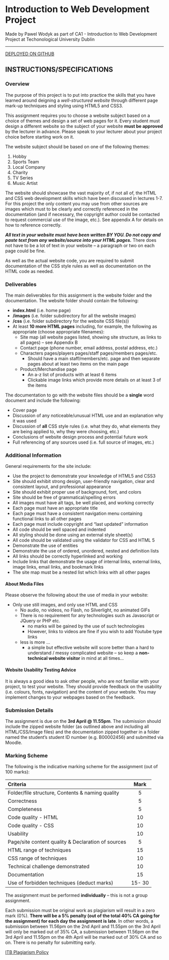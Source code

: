 # Introduction to Web Development Project

Made by Pawel Wodyk as part of CA1 - Introduction to Web Development Project at Techonological University Dublin
<hr>

<a href="https://pawodyk.github.io/TUDub_WebDevProject/">DEPLOYED ON GITHUB</a>

## INSTRUCTIONS/SPECIFICATIONS

### Overview
The purpose of this project is to put into practice the skills that you have learned around deigning a *well-structured website* through different page mark-up techniques and styling using HTML5 and CSS3.

This assignment requires you to choose a website subject based on a choice of themes and design a set of web pages for it. Every student must design a different website so the subject of your website __must be approved__ by the lecturer in advance. Please speak to your lecturer about your project choice before starting work on it.

The website subject should be based on one of the following themes:

1. Hobby
2. Sports Team
3. Local Company
4. Charity
5. TV Series
6. Music Artist

The website should showcase the vast majority of, if not all of, the HTML and CSS web development skills which have been discussed in lectures 1-7. For this project the only content you may use from other sources are images which must to be clearly and correctly referenced in the documentation (and if necessary, the copyright author could be contacted to request commercial use of the image, etc.). See appendix A for details on how to reference correctly.

***All text in your website must have been written BY YOU. Do not copy and paste text from any website/source into your HTML pages.*** There does not have to be a lot of text in your website – a paragraph or two on each page could be fine.

As well as the actual website code, you are required to submit documentation of the CSS style rules as well as documentation on the HTML code as needed.
 
### Deliverables

The main deliverables for this assignment is the website folder and the documentation. The website folder should contain the following:

* **index.html** (i.e. home page)
* **/images** (i.e. folder subdirectory for all the website images)
* **/css** (i.e. folder subdirectory for the website CSS file(s))
* At least **10 more HTML pages** including, for example, the following as appropriate (choose appropriate filenames):
    * Site map (all website pages listed, showing site structure, as links to all pages) – see Appendix B
    * Contact page (phone number, email address, postal address, etc.)
    * Characters pages/players pages/staff pages/members pages/etc.
        * Should have a main staff/members/etc. page and then separate pages about at least two items on the main page
    * Product/Merchandise page
        * An a-z list of products with at least 6 items
        * Clickable image links which provide more details on at least 3 of the items

The documentation to go with the website files should be a __single__ word document and include the following:

* Cover page
* Discussion of any noticeable/unusual HTML use and an explanation why it was used
* Discussion of __all__ CSS style rules (i.e. what they do, what elements they are being applied to, why they were choosing, etc.)
* Conclusions of website design process and potential future work
* Full referencing of any sources used (i.e. full source of images, etc.)

### Additional Information

General requirements for the site include:

* Use the project to demonstrate your knowledge of HTML5 and CSS3
* Site should exhibit strong design, user-friendly navigation, clear and consistent layout, and professional appearance
* Site should exhibit proper use of background, font, and colors
* Site should be free of grammatical/spelling errors
* All images must have alt tags, be well placed, and working correctly
* Each page must have an appropriate title
* Each page must have a consistent navigation menu containing functional links to all other pages
* Each page must include copyright and “last updated” information
* All code should be well spaced and indented
* All styling should be done using an external style sheet(s)
* All code should be validated using the validator for CSS and HTML 5
* Demonstrate the use of entities
* Demonstrate the use of ordered, unordered, nested and definition lists
* All links should be correctly hyperlinked and working
* Include links that demonstrate the usage of internal links, external links, image links, email links, and bookmark links
* The site map must be a nested list which links with all other pages

#### About Media Files

Please observe the following about the use of media in your website:

* Only use still images, and only use HTML and CSS
    * No audio, no videos, no Flash, no Silverlight, no animated GIFs
    * There is no requirement for any technologies such as Javascript or JQuery or PHP etc.
        * no marks will be gained by the use of such technologies
        * However, links to videos are fine if you wish to add Youtube type links
    * less is more …
        * a simple but effective website will score better than a hard to understand / messy complicated website – so keep a **non-technical website visitor** in mind at all times…

#### Website Usability Testing Advice

It is always a good idea to ask other people, who are not familiar with your project, to test your website. They should provide feedback on the usability (i.e. colours, fonts, navigation) and the content of your website. You may implement changes to your webpages based on the feedback.

### Submission Details

The assignment is due on the **3rd April @ 11.55pm**. The submission should include the zipped website folder (as outlined above and including all HTML/CSS/Image files) and the documentation zipped together in a folder named the student’s student ID number (e.g. B00002456) and submitted via Moodle.

### Marking Scheme

The following is the indicative marking scheme for the assignment (out of 100 marks):

| Criteria | Mark |
| :--- | :---: |
| Folder/file structure, Contents & naming quality | 5 |
| Correctness | 5 |
| Completeness | 5 |
| Code quality - HTML | 10 |
| Code quality - CSS | 10 |
| Usability | 10 |
| Page/site content quality & Declaration of sources | 5 |
| HTML range of techniques | 15 |
| CSS range of techniques | 10 |
| Technical challenge demonstrated | 10 |
| Documentation | 15 |
| Use of forbidden techniques (deduct marks) | 15- 30 |

The assignment must be performed **individually** – this is not a group assignment.

Each submission must be original work as plagiarism will result in a zero mark (0%). 
**There will be a 5% penalty (out of the total 40% CA going for the assignment) for each day the assignment is late**. In other words, a submission between 11.56pm on the 2nd April and 11.55pm on the 3rd April will only be marked out of 35% CA, a submission between 11.56pm on the 3rd April and 11.55pm on the 4th April will be marked out of 30% CA and so on.
There is no penalty for submitting early.

[ITB Plagiarism Policy](https://www.itb.ie/AboutITB/QualityAssurancePolicies/3AS08%20Institute%20Procedural%20Guidelines%20for%20Dealing%20with%20Instances%20of%20Plagiarism%20in%20Assignments%20and%20Examinations%20%2013%20June%202014.pdf)
